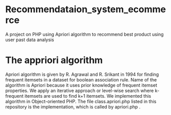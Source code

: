 # Recommendataion_system_ecommerce
A project on PHP using Apriori algorithm to recommend best product using user past data analysis

# The appriori algorithm

Apriori algorithm is given by R. Agrawal and R. Srikant in 1994 for finding frequent itemsets in a dataset for boolean association rule. Name of the algorithm is Apriori because it uses prior knowledge of frequent itemset properties. We apply an iterative approach or level-wise search where k-frequent itemsets are used to find k+1 itemsets. We implemented this algorithm in Object-oriented PHP. The file class.apriori.php listed in this repository is the implementation, which is called by apriori.php .
